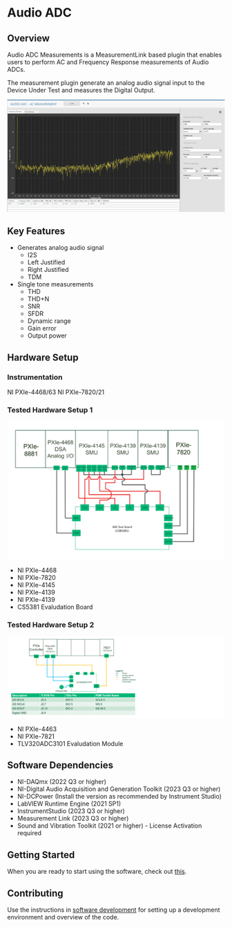# Audio ADC

## Overview

Audio ADC Measurements is a MeasurementLink based plugin that enables users to perform AC and Frequency Response measurements of Audio ADCs.

The measurement plugin generate an analog audio signal input to the Device Under Test and measures the Digital Output.

![image](res/audio-adc-plugin.png)


## Key Features

 - Generates analog audio signal
   - I2S
   - Left Justified
   - Right Justified
   - TDM
 - Single tone measurements
   - THD
   - THD+N
   - SNR
   - SFDR
   - Dynamic range
   - Gain error
   - Output power


## Hardware Setup

### Instrumentation
NI PXIe-4468/63
NI PXIe-7820/21

### Tested Hardware Setup 1
![Hardware setup](res/hardware-setup-for-CDB5381.png)

- NI PXIe-4468
- NI PXIe-7820
- NI PXIe-4145
- NI PXIe-4139
- NI PXIe-4139
- CS5381 Evaludation Board

### Tested Hardware Setup 2
![Hardware setup](res/hardware-setup-for-TLV320ADC3101-K.png)

- NI PXIe-4463
- NI PXIe-7821
- TLV320ADC3101 Evaludation Module

## Software Dependencies
- NI-DAQmx (2022 Q3 or higher)
- NI-Digital Audio Acquisition and Generation Toolkit (2023 Q3 or higher)
- NI-DCPower (Install the version as recommended by Instrument Studio)
- LabVIEW Runtime Engine (2021 SP1)
- InstrumentStudio (2023 Q3 or higher)
- Measurement Link (2023 Q3 or higher)
- Sound and Vibration Toolkit (2021 or higher) - License Activation required

## Getting Started
When you are ready to start using the software, check out [this](docs/help.md).

## Contributing
Use the instructions in [software development](docs/software-development.md) for setting up a development environment and overview of the code.






